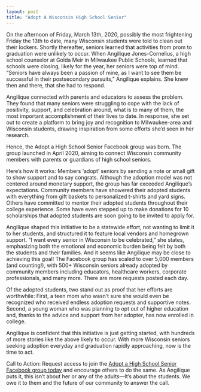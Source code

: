 ```yaml
---
layout: post
title: "Adopt A Wisconsin High School Senior"
---
```

On the afternoon of Friday, March 13th, 2020, possibly the most frightening Friday the 13th to date, many Wisconsin students were told to clean out their lockers. Shortly thereafter, seniors learned that activities from prom to graduation were unlikely to occur. When Angilique Jones-Cornelius, a high school counselor at Golda Meir in Milwaukee Public Schools, learned that schools were closing, likely for the year, her seniors were top of mind. “Seniors have always been a passion of mine, as I want to see them be successful in their postsecondary pursuits,” Angilique explains. She knew then and there, that she had to respond.

Angilique connected with parents and educators to assess the problem. They found that many seniors were struggling to cope with the lack of positivity, support, and celebration around, what is to many of them, the most important accomplishment of their lives to date. In response, she set out to create a platform to bring joy and recognition to Milwaukee-area and Wisconsin students, drawing inspiration from some efforts she’d seen in her research.  

Hence, the Adopt a High School Senior Facebook group was born. The group launched in April 2020, aiming to connect Wisconsin community members with parents or guardians of high school seniors.

Here’s how it works: Members ‘adopt’ seniors by sending a note or small gift to show support and to say congrats. Although the adoption model was not centered around monetary support, the group has far exceeded Angilique’s expectations. Community members have showered their adopted students with everything from gift baskets to personalized t-shirts and yard signs. Others have committed to mentor their adopted students throughout their college experience. Some have even stepped up to make donations for 10 scholarships that adopted students are soon going to be invited to apply for.

Angilique shaped this initiative to be a statewide effort, not wanting to limit it to her students, and structured it to feature local vendors and homegrown support. “I want every senior in Wisconsin to be celebrated,” she states, emphasizing both the emotional and economic burden being felt by both the students and their families.  And it seems like Angilique may be close to achieving this goal! The Facebook group has scaled to over 5,000 members (and counting!), with 500+ Wisconsin seniors already  adopted by community members including educators, healthcare workers, corporate professionals, and many more.  There are more requests posted each day.

Of the adopted students, two stand out as proof that her efforts are worthwhile: First, a teen mom who wasn’t sure she would even be recognized who received endless adoption requests and supportive notes.  Second, a young woman who was planning to opt out of higher education and, thanks to the advice and support from her adopter, has now enrolled in college.

Angilique is confident that this initiative is just getting started, with hundreds of more stories like the above likely to occur.  With more Wisconsin seniors seeking adoption everyday and graduation rapidly approaching, now is the time to act.

Call to Action:  Request access to join the [Adopt a High School Senior Facebook group today](https://www.facebook.com/groups/2580228738889416) and encourage others to do the same. As Angilique puts it, this isn’t about her or any of the adults—It’s about the students. We owe it to them and the future of our community to answer the call.
